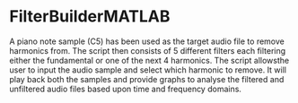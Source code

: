 # FilterBuilderMATLAB

A piano note sample (C5) has been used as the target audio file to remove harmonics from. The script then consists of 5 different filters 
each filtering either the fundamental or one of the next 4 harmonics. The script allowsthe user to input the audio sample and select which
harmonic to remove. It will play back both the samples and provide graphs to analyse the filtered and unfiltered audio files based upon 
time and frequency domains. 
